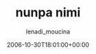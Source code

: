 ---
title: 'nunpa nimi'
posts: 4
hash: 't573'
author: 'lenadi_moucina'
date: 2006-10-30T18:01:00+00:00
sources:
  - http://forums.tokipona.org/viewtopic.php%3Ft=573.html
---